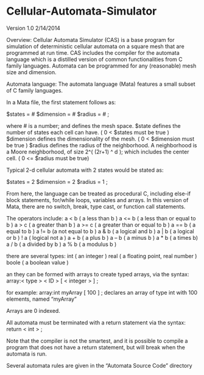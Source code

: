Cellular-Automata-Simulator
===========================
Version 1.0
2/14/2014

Overview:
Cellular Automata Simulator (CAS) is a base program for simulation of deterministic cellular automata on a square mesh that are programmed at run time. CAS includes the compiler for the automata language which is a distilled version of common functionalities from C family languages. Automata can be programmed for any (reasonable) mesh size and dimension.

Automata language:
The automata language (Mata) features a small subset of C family languages.

In a Mata file, the first statement follows as:

$states = #
$dimension = #
$radius = #
;

where # is a number; and defines the mesh space. 
$state defines the number of states each cell can have. ( 0 < $states must be true )
$dimension defines the dimensionality of the mesh. ( 0 < $dimension must be true )
$radius defines the radius of the neighborhood. A neighborhood is a Moore neighborhood, of size 2^( (2r+1) ^ d ); which includes the center cell. ( 0 <= $radius must be true)

Typical 2-d cellular automata with 2 states would be stated as:

$states = 2
$dimension = 2
$radius = 1
;

From here, the language can be treated as procedural C, including else-if block statements, for/while loops, variables and arrays. 
In this version of Mata, there are no switch, break, type cast, or function call statements.

The operators include:
a < b	( a less than b )
a <= b	( a less than or equal to b )
a > c	( a greater than b )
a >= c	( a greater than or equal to b )
a == b	( a equal to b )
a != b	(a not equal to b )
a & b	( a logical and b )
a | b	( a logical or b )
! a	( logical not a )
a + b	( a plus b )
a – b	( a minus b )
a * b	( a times b)
a / b	( a divided by b )
a % b	( a modulus b )

there are several types:
int	( an integer )
real 	( a floating point, real number )
boole	( a boolean value )

an they can be formed with arrays to create typed arrays, via the syntax:
array:< type > < ID > [ < integer > ] ;

for example:
array:int myArray [ 100 ] ;
declares an array of type int with 100 elements, named “myArray”

Arrays are 0 indexed.


All automata must be terminated with a return statement via the syntax:
return < int > ;


Note that the compiler is not the smartest, and it is possible to compile a program that does not have a return statement, but will break when the automata is run.

Several automata rules are given in the “Automata Source Code” directory




